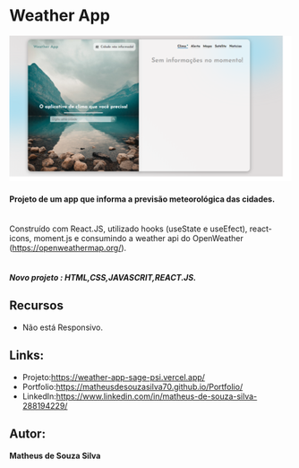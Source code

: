 # Weather App
![README.md](https://github.com/MatheusdeSouzaSilva70/Weather-App/blob/main/src/assets/images/img%20do%20projeto.png)

#### Projeto de um app que informa a previsão meteorológica das cidades. <br /><br />
Construído com React.JS, utilizado hooks (useState e useEfect), react-icons, moment.js e consumindo a weather api do OpenWeather (https://openweathermap.org/). <br /><br />

##### Novo projeto : HTML,CSS,JAVASCRIT,REACT.JS.

## Recursos
- Não está Responsivo.

## Links:
- Projeto:https://weather-app-sage-psi.vercel.app/
- Portfolio:https://matheusdesouzasilva70.github.io/Portfolio/
- LinkedIn:https://www.linkedin.com/in/matheus-de-souza-silva-288194229/

## Autor:
**Matheus de Souza Silva**

